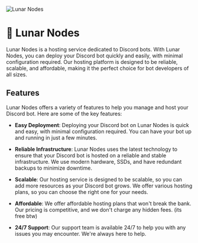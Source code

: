 ![Lunar Nodes](https://cdn.discordapp.com/attachments/1127715220110987274/1148591697522086018/banner.png?ex=66ab7be0&is=66aa2a60&hm=50d1e1fd713a64e015d77b2abf6b9eb384e2e40b0131901de29dfc2814a01645&)

# 🌙  Lunar Nodes

Lunar Nodes is a hosting service dedicated to Discord bots. With Lunar Nodes, you can deploy your Discord bot quickly and easily, with minimal configuration required. Our hosting platform is designed to be reliable, scalable, and affordable, making it the perfect choice for bot developers of all sizes.

## Features
Lunar Nodes offers a variety of features to help you manage and host your Discord bot. Here are some of the key features:

- **Easy Deployment**: Deploying your Discord bot on Lunar Nodes is quick and easy, with minimal configuration required. You can have your bot up and running in just a few minutes.

- **Reliable Infrastructure**: Lunar Nodes uses the latest technology to ensure that your Discord bot is hosted on a reliable and stable infrastructure. We use modern hardware, SSDs, and have redundant backups to minimize downtime.

- **Scalable**: Our hosting service is designed to be scalable, so you can add more resources as your Discord bot grows. We offer various hosting plans, so you can choose the right one for your needs.

- **Affordable**: We offer affordable hosting plans that won't break the bank. Our pricing is competitive, and we don't charge any hidden fees. (its free btw)

- **24/7 Support**: Our support team is available 24/7 to help you with any issues you may encounter. We're always here to help.
